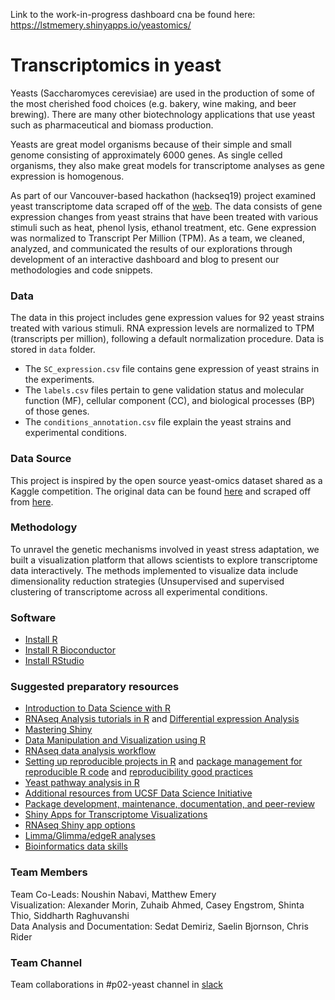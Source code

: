 Link to the work-in-progress dashboard cna be found here: https://lstmemery.shinyapps.io/yeastomics/


# Transcriptomics in yeast
Yeasts (Saccharomyces cerevisiae) are used in the production of some of the most cherished food choices (e.g. bakery, wine making, and beer brewing). There are many other biotechnology applications that use yeast such as pharmaceutical and biomass production. 

Yeasts are great model organisms because of their simple and small genome consisting of approximately 6000 genes. As single celled organisms, they also make great models for transcriptome analyses as gene expression is homogenous. 

As part of our Vancouver-based hackathon (hackseq19) project examined  yeast transcriptome data scraped off of the [web](https://github.com/rtwillett/yeastract_spider/). The data consists of gene expression changes from yeast strains that have been treated with various stimuli such as heat, phenol lysis, ethanol treatment, etc.  Gene expression was normalized to Transcript Per Million (TPM). As a team, we cleaned, analyzed, and communicated the results of our explorations through development of an interactive dashboard and blog to present our methodologies and code snippets.

### Data
The data in this project includes gene expression values for 92 yeast strains treated with various stimuli. RNA expression levels are normalized to TPM (transcripts per million), following a default normalization procedure. Data is stored in `data` folder.
- The `SC_expression.csv` file contains gene expression of yeast strains in the experiments.
- The `labels.csv` files pertain to gene validation status and molecular function (MF), cellular component (CC), and biological processes (BP) of those genes. 
- The `conditions_annotation.csv` file explain the yeast strains and experimental conditions.

### Data Source 
This project is inspired by the open source yeast-omics dataset shared as a Kaggle competition. The original data can be found [here](https://www.kaggle.com/costalaether/yeast-transcriptomics) and scraped off from [here](https://github.com/rtwillett/yeastract_spider/).


### Methodology
To unravel the genetic mechanisms involved in yeast stress adaptation, we built a visualization platform that allows scientists to explore transcriptome data interactively. The methods implemented to visualize data include dimensionality reduction strategies (Unsupervised and supervised clustering of transcriptome across all experimental conditions. 



### Software
- [Install R](https://cran.r-project.org/)   
- [Install R Bioconductor](https://bioconductor.org/install/)   
- [Install RStudio](https://rstudio.com/products/rstudio/download/#download)   

### Suggested preparatory resources
- [Introduction to Data Science with R](http://shop.oreilly.com/product/0636920034834.do)
- [RNAseq Analysis tutorials in R](https://bioinformatics-core-shared-training.github.io/RNAseq-R/) and [Differential expression Analysis](https://combine-australia.github.io/RNAseq-R/06-rnaseq-day1.html)
- [Mastering Shiny](https://mastering-shiny.org/)
- [Data Manipulation and Visualization using R](http://bioinformatics-core-shared-training.github.io/r-intermediate/)
- [RNAseq data analysis workflow](https://github.com/griffithlab/rnaseq_tutorial) 
- [Setting up reproducible projects in R](https://nicercode.github.io/blog/2013-04-05-projects/) and [package management for reproducible R code](https://rviews.rstudio.com/2018/01/18/package-management-for-reproducible-r-code/) and [reproducibility good practices](https://github.com/karthik/rstudio2019)
- [Yeast pathway analysis in R](https://bioconductor.org/packages/release/bioc/vignettes/ReactomePA/inst/doc/ReactomePA.html)   
- [Additional resources from UCSF Data Science Initiative](https://courses.ucsf.edu/course/index.php?categoryid=499)
- [Package development, maintenance, documentation, and peer-review](https://devguide.ropensci.org/building.html#documentation)
- [Shiny Apps for Transcriptome Visualizations](https://academic.oup.com/bioinformatics/article/33/3/447/2525724)
- [RNAseq Shiny app options](https://www.rna-seqblog.com/tag/shiny/)
- [Limma/Glimma/edgeR analyses](https://www.bioconductor.org/packages/devel/workflows/vignettes/RNAseq123/inst/doc/limmaWorkflow.html)
- [Bioinformatics data skills](http://2.droppdf.com/files/5aTvl/bioinformatics-data-skills.pdf)


### Team Members
Team Co-Leads: Noushin Nabavi, Matthew Emery  
Visualization: Alexander Morin, Zuhaib Ahmed, Casey Engstrom, Shinta Thio, Siddharth Raghuvanshi  
Data Analysis and Documentation: Sedat Demiriz, Saelin Bjornson, Chris Rider  

### Team Channel
Team collaborations in #p02-yeast channel in [slack](hackseq19.slack.com)
